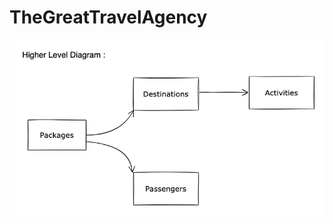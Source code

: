 # TheGreatTravelAgency

![alt text](https://github.com/aSpanefRost/aSpanefRost/blob/main/Hld2.drawio.png)
